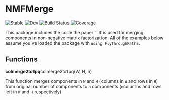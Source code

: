 # NMFMerge

[![Stable](https://img.shields.io/badge/docs-stable-blue.svg)](https://HolyLab.github.io/NMFMerge.jl/stable/)
[![Dev](https://img.shields.io/badge/docs-dev-blue.svg)](https://HolyLab.github.io/NMFMerge.jl/dev/)
[![Build Status](https://github.com/HolyLab/NMFMerge.jl/actions/workflows/CI.yml/badge.svg?branch=main)](https://github.com/HolyLab/NMFMerge.jl/actions/workflows/CI.yml?query=branch%3Amain)
[![Coverage](https://codecov.io/gh/HolyLab/NMFMerge.jl/branch/main/graph/badge.svg)](https://codecov.io/gh/HolyLab/NMFMerge.jl)

This package includes the code the paper ``
It is used for merging components in non-negative matrix factorization.
All of the examples below assume you've loaded the package with `using FlyThroughPaths`.


## Functions

**colmerge2to1pq**colmerge2to1pq(W, H, n)

This function merges components in ``W`` and ``H`` (columns in ``W`` and rows in ``H``) from original number of components to ``n`` components (``n``columns and rows left in ``W`` and ``H`` respectively) 

